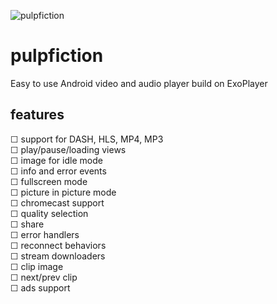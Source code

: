 ![pulpfiction](https://raw.githubusercontent.com/tomasznajda/pulpfiction/master/logo.png)

# pulpfiction
Easy to use Android video and audio player build on ExoPlayer

## features
☐ support for DASH, HLS, MP4, MP3\
☐ play/pause/loading views\
☐ image for idle mode\
☐ info and error events\
☐ fullscreen mode\
☐ picture in picture mode\
☐ chromecast support\
☐ quality selection\
☐ share\
☐ error handlers\
☐ reconnect behaviors\
☐ stream downloaders\
☐ clip image\
☐ next/prev clip\
☐ ads support
